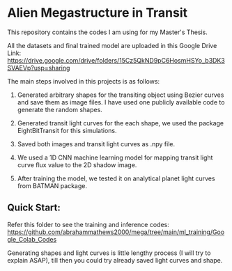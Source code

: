 # Alien Megastructure in Transit

This repository contains the codes I am using for my Master's Thesis.

All the datasets and final trained model are uploaded in this Google Drive Link: https://drive.google.com/drive/folders/15Cz5QkND9pC6HosmHSYo_b3DK3SVAEVp?usp=sharing

The main steps involved in this projects is as follows:

1. Generated arbitrary shapes for the transiting object using Bezier curves and save them as image files. I have used one publicly available code to generate the random shapes.

2. Generated transit light curves for the each shape, we used the package EightBitTransit for this simulations.

3. Saved both images and transit light curves as .npy file.

4. We used a 1D CNN machine learning model for mapping transit light curve flux value to the 2D shadow image.

5. After training the model, we  tested it on analytical planet light curves from BATMAN package.

## Quick Start:

Refer this folder to see the training and inference codes: https://github.com/abrahammathews2000/mega/tree/main/ml_training/Google_Colab_Codes

Generating shapes and light curves is little lengthy process (I will try to explain ASAP), till then you could try already saved light curves and shape.
